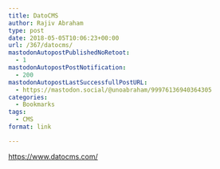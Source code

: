 ```yaml
---
title: DatoCMS
author: Rajiv Abraham
type: post
date: 2018-05-05T10:06:23+00:00
url: /367/datocms/
mastodonAutopostPublishedNoRetoot:
  - 1
mastodonAutopostPostNotification:
  - 200
mastodonAutopostLastSuccessfullPostURL:
  - https://mastodon.social/@unoabraham/99976136940364305
categories:
  - Bookmarks
tags:
  - CMS
format: link

---
```

<https://www.datocms.com/>